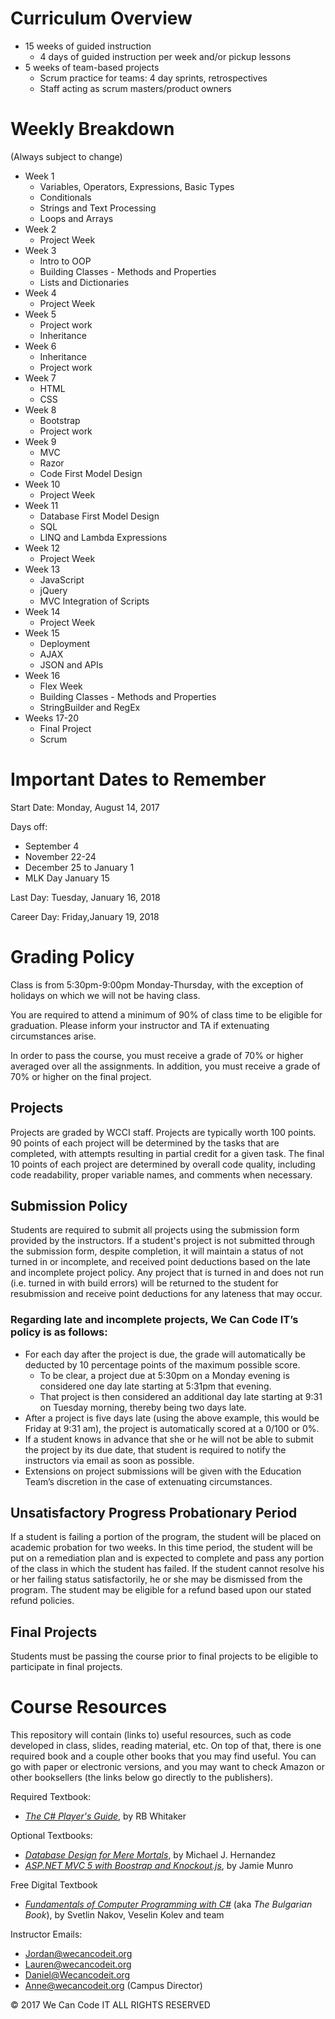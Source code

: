 # Curriculum Overview

- 15 weeks of guided instruction
  - 4 days of guided instruction per week and/or pickup lessons
- 5 weeks of team-based projects
  - Scrum practice for teams: 4 day sprints, retrospectives
  - Staff acting as scrum masters/product owners

# Weekly Breakdown

(Always subject to change)

- Week 1
  - Variables, Operators, Expressions, Basic Types
  - Conditionals
  - Strings and Text Processing
  - Loops and Arrays
- Week 2
  - Project Week
- Week 3
  - Intro to OOP
  - Building Classes - Methods and Properties
  - Lists and Dictionaries
- Week 4
  - Project Week
- Week 5
  - Project work
  - Inheritance
- Week 6
  - Inheritance
  - Project work
- Week 7
  - HTML
  - CSS
- Week 8
  - Bootstrap
  - Project work
- Week 9
  - MVC
  - Razor
  - Code First Model Design
- Week 10
  - Project Week
- Week 11
  - Database First Model Design
  - SQL
  - LINQ and Lambda Expressions
- Week 12
  - Project Week
- Week 13
  - JavaScript
  - jQuery
  - MVC Integration of Scripts
- Week 14
  - Project Week
- Week 15
  - Deployment
  - AJAX
  - JSON and APIs
- Week 16
  - Flex Week
  - Building Classes - Methods and Properties
  - StringBuilder and RegEx
- Weeks 17-20
  - Final Project
  - Scrum


# Important Dates to Remember  

Start Date: Monday, August 14, 2017

Days off:
- September 4 
- November 22-24
- December 25 to January 1 
- MLK Day January 15

Last Day: Tuesday, January 16, 2018 

Career Day: Friday,January 19, 2018

# Grading Policy

Class is from 5:30pm-9:00pm Monday-Thursday, with the exception of holidays on which we will not be having class.

You are required to attend a minimum of 90% of class time to be eligible for graduation. Please inform your instructor and TA if extenuating circumstances arise.

In order to pass the course, you must receive a grade of 70% or higher averaged over all the assignments. In addition, you must receive a grade of 70% or higher on the final project.

## Projects

Projects are graded by WCCI staff. Projects are typically worth 100 points. 90 points of each project will be determined by the tasks that are completed, with attempts resulting in partial credit for a given task. The final 10 points of each project are determined by overall code quality, including code readability, proper variable names, and comments when necessary.

## Submission Policy

Students are required to submit all projects using the submission form provided by the instructors. If a student's project is not submitted through the submission form, despite completion, it will maintain a status of not turned in or incomplete, and received point deductions based on the late and incomplete project policy. Any project that is turned in and does not run (i.e. turned in with build errors) will be returned to the student for resubmission and receive point deductions for any lateness that may occur.

### Regarding late and incomplete projects, We Can Code IT’s policy is as follows:
* For each day after the project is due, the grade will automatically be deducted by 10 percentage points of the maximum possible score.
  * To be clear, a project due at 5:30pm on a Monday evening is considered one day late starting at 5:31pm that evening. 
  * That project is then considered an additional day late starting at 9:31 on Tuesday morning, thereby being two days late.
* After a project is five days late (using the above example, this would be Friday at 9:31 am), the project is automatically scored at a 0/100 or 0%.
* If a student knows in advance that she or he will not be able to submit the project by its due date, that student is required to notify the instructors via email as soon as possible.
* Extensions on project submissions will be given with the Education Team’s discretion in the case of extenuating circumstances.

## Unsatisfactory Progress Probationary Period
If a student is failing a portion of the program, the student will be placed on academic probation for two weeks. In this time period, the student will be put on a remediation plan and is expected to complete and pass any portion of the class in which the student has failed. If the student cannot resolve his or her failing status satisfactorily, he or she may be dismissed from the program.  The student may be eligible for a refund based upon our stated refund policies.

## Final Projects

Students must be passing the course prior to final projects to be eligible to participate in final projects.

# Course Resources

This repository will contain (links to) useful resources, such as code developed in class, slides, reading material, etc. On top of that, there is one required book and a couple other books that you may find useful. You can go with paper or electronic versions, and you may want to check Amazon or other booksellers (the links below go directly to the publishers).

Required Textbook:
- _[The C# Player's Guide](http://starboundsoftware.com/books/c-sharp/)_, by RB Whitaker

Optional Textbooks:
- _[Database Design for Mere Mortals](http://www.informit.com/store/database-design-for-mere-mortals-a-hands-on-guide-to-9780321884497)_, by Michael J. Hernandez
- _[ASP.NET MVC 5 with Boostrap and Knockout.js](http://shop.oreilly.com/product/0636920035350.do)_, by Jamie Munro

Free Digital Textbook
- _[Fundamentals of Computer Programming with C#](http://www.introprogramming.info/english-intro-csharp-book/downloads/)_ (aka _The Bulgarian Book_), by Svetlin Nakov, Veselin Kolev and team


Instructor Emails:
- Jordan@wecancodeit.org
- Lauren@wecancodeit.org
- Daniel@Wecancodeit.org
- Anne@wecancodeit.org (Campus Director)

© 2017 We Can Code IT ALL RIGHTS RESERVED
